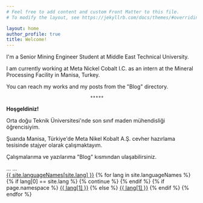 ```yaml
---
# Feel free to add content and custom Front Matter to this file.
# To modify the layout, see https://jekyllrb.com/docs/themes/#overriding-theme-defaults

layout: home
author_profile: true
title: Welcome!
---
```


I'm a Senior Mining Engineer Student at Middle East Technical University.

I am currently working at Meta Nickel Cobalt I.C. as an intern at the Mineral Processing Facility in Manisa, Turkey. 

You can reach my works and my posts from the "Blog" directory. 

                                   *****
                      
**Hoşgeldiniz!**

Orta doğu Teknik Üniversitesi'nde son sınıf maden mühendisliği öğrencisiyim.

Şuanda Manisa, Türkiye'de Meta Nikel Kobalt A.Ş. cevher hazırlama tesisinde stajyer olarak çalışmaktayım.

Çalışmalarıma ve yazılarıma "Blog" kısmından ulaşabilirsiniz.


<!DOCTYPE html>
<html lang="{{ site.lang }}">
<head>...</head>
<body>
    ...
    <footer>
        <a class="active" href="#">{{ site.languageNames[site.lang] }}</a>
        {% for lang in site.languageNames %}
        {% if lang[0] == site.lang %} {% continue %} {% endif %}
        {% if page.namespace %}
        <a href="{% tl {{ page.namespace }} {{ lang[0] }} %}">{{ lang[1] }}</a>
        {% else %}
        <a href="{{ site.baseurl_root }}/{{ lang[0] }}/">{{ lang[1] }}</a>
        {% endif %}
        {% endfor %}
    </footer>
</body>
</html>
